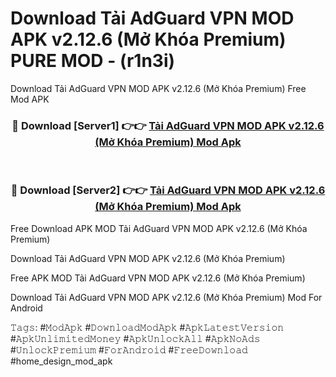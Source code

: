 # Download Tải AdGuard VPN MOD APK v2.12.6 (Mở Khóa Premium) PURE MOD - (r1n3i)
Download Tải AdGuard VPN MOD APK v2.12.6 (Mở Khóa Premium) Free Mod APK

<div align="center">
<h3>🔴 Download [Server1] 👉👉 <a href="https://apk-comot.site?title=Tải_AdGuard_VPN_MOD_APK_v2.12.6_(Mở_Khóa_Premium)">Tải AdGuard VPN MOD APK v2.12.6 (Mở Khóa Premium) Mod Apk</a></h3><br>

<h3>🔴 Download [Server2] 👉👉 <a href="https://apk-comot.site?title=Tải_AdGuard_VPN_MOD_APK_v2.12.6_(Mở_Khóa_Premium)">Tải AdGuard VPN MOD APK v2.12.6 (Mở Khóa Premium) Mod Apk</a></h3>
</div>


Free Download APK MOD Tải AdGuard VPN MOD APK v2.12.6 (Mở Khóa Premium)

Download Tải AdGuard VPN MOD APK v2.12.6 (Mở Khóa Premium) 

Free APK MOD Tải AdGuard VPN MOD APK v2.12.6 (Mở Khóa Premium) 

Download Tải AdGuard VPN MOD APK v2.12.6 (Mở Khóa Premium) Mod For Android

𝚃𝚊𝚐𝚜: #𝙼𝚘𝚍𝙰𝚙𝚔 #𝙳𝚘𝚠𝚗𝚕𝚘𝚊𝚍𝙼𝚘𝚍𝙰𝚙𝚔 #𝙰𝚙𝚔𝙻𝚊𝚝𝚎𝚜𝚝𝚅𝚎𝚛𝚜𝚒𝚘𝚗 #𝙰𝚙𝚔𝚄𝚗𝚕𝚒𝚖𝚒𝚝𝚎𝚍𝙼𝚘𝚗𝚎𝚢 #𝙰𝚙𝚔𝚄𝚗𝚕𝚘𝚌𝚔𝙰𝚕𝚕 #𝙰𝚙𝚔𝙽𝚘𝙰𝚍𝚜 #𝚄𝚗𝚕𝚘𝚌𝚔𝙿𝚛𝚎𝚖𝚒𝚞𝚖 #𝙵𝚘𝚛𝙰𝚗𝚍𝚛𝚘𝚒𝚍 #𝙵𝚛𝚎𝚎𝙳𝚘𝚠𝚗𝚕𝚘𝚊𝚍 #home_design_mod_apk